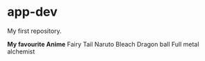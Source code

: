 # app-dev
 My first repository.

**My favourite Anime**
Fairy Tail
Naruto
Bleach
Dragon ball
Full metal alchemist
